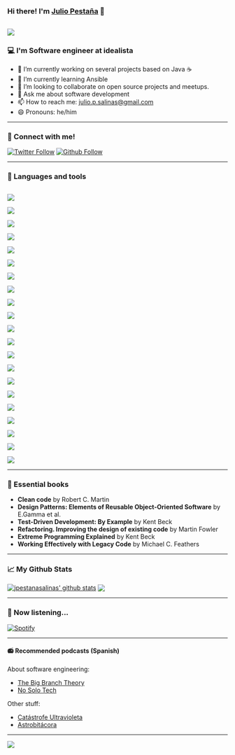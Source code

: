 ### Hi there! I'm [Julio Pestaña][website] 👋

[<code>
<img src="https://user-images.githubusercontent.com/58487514/106357314-ae963d00-6305-11eb-8ba3-2b17a8dbb818.gif"/>
</code>](https://github.com/jpestanasalinas)

### :computer: I'm Software engineer at idealista

- 🔭 I’m currently working on several projects based on Java :coffee:
- 🌱 I’m currently learning Ansible
- 👯 I’m looking to collaborate on open source projects and meetups. 
- 💬 Ask me about software development
- 📫 How to reach me: julio.p.salinas@gmail.com
- 😄 Pronouns: he/him

---

### :electric_plug: Connect with me!

[![Twitter Follow](https://img.shields.io/twitter/follow/jpestanasalinas?color=1DA1F2&label=JPESTANASALINAS&logo=TWITTER&style=for-the-badge)](https://twitter.com/jpestanasalinas)
[![Github Follow](https://img.shields.io/github/followers/jpestanasalinas?label=jpestanasalinas&logo=github&style=for-the-badge)](https://github.com/jpestanasalinas)

---

### :rocket: Languages and tools

[<code>
<img src="https://user-images.githubusercontent.com/58487514/106355024-ea290b00-62f5-11eb-9dd1-29c417ae7996.png"/>
</code>](https://www.jetbrains.com/es-es/idea/)
[<code>
<img src="https://user-images.githubusercontent.com/58487514/106355097-3a07d200-62f6-11eb-9754-fc4aba9536d5.png"/>
</code>](https://www.java.com/)
[<code>
<img src="https://user-images.githubusercontent.com/58487514/106355130-69b6da00-62f6-11eb-8bfa-91a077c9a8af.png"/>
</code>](https://kotlinlang.org/)
[<code>
<img src="https://user-images.githubusercontent.com/58487514/106355114-50159280-62f6-11eb-9561-d0e1c29d9643.png"/>
</code>](https://spring.io/)
[<code>
<img src="https://user-images.githubusercontent.com/58487514/106356177-ebf6cc80-62fd-11eb-8d23-85916b019dc8.png"/>
</code>](https://www.scala-lang.org/)
[<code>
<img src="https://user-images.githubusercontent.com/58487514/106355150-80f5c780-62f6-11eb-89dd-07dabfa8d6c4.png"/>
</code>](https://www.python.org/)
[<code>
<img src="https://user-images.githubusercontent.com/58487514/106355192-c9ad8080-62f6-11eb-8139-85befb072227.png"/>
</code>](https://www.javascript.com/)
[<code>
<img src="https://user-images.githubusercontent.com/58487514/106355215-e3e75e80-62f6-11eb-83e0-ef05a0cd98f3.png"/>
</code>](https://git-scm.com/)
[<code>
<img src="https://user-images.githubusercontent.com/58487514/106355247-05e0e100-62f7-11eb-93f7-f0013a515287.png"/>
</code>](https://www.jenkins.io/)
[<code>
<img src="https://user-images.githubusercontent.com/58487514/106355274-21e48280-62f7-11eb-9cbf-727215e6bfe2.png"/>
</code>](https://www.docker.com/)
[<code>
<img src="https://user-images.githubusercontent.com/58487514/106355299-3cb6f700-62f7-11eb-80c0-46976b404f38.png"/>
</code>](https://kubernetes.io/)
[<code>
<img src="https://user-images.githubusercontent.com/58487514/106355414-fc0bad80-62f7-11eb-96e0-d7a2c036913e.png"/>
</code>](https://www.ansible.com/)
[<code>
<img src="https://user-images.githubusercontent.com/58487514/106355454-41c87600-62f8-11eb-8e18-0cddf37a8914.png"/>
</code>](http://tomcat.apache.org/)
[<code>
<img src="https://user-images.githubusercontent.com/58487514/106355513-b00d3880-62f8-11eb-92f2-e8064f11497a.png"/>
</code>](https://httpd.apache.org/)
[<code>
<img src="https://user-images.githubusercontent.com/58487514/106356216-4728bf00-62fe-11eb-86ff-61c7ae204e85.png"/>
</code>](https://www.nginx.com/)
[<code>
<img src="https://user-images.githubusercontent.com/58487514/106355568-21e58200-62f9-11eb-83ea-5f65561f7ce7.png"/>
</code>](https://www.oracle.com/)
[<code>
<img src="https://user-images.githubusercontent.com/58487514/106355631-928c9e80-62f9-11eb-9005-7e32534c5636.png"/>
</code>](https://www.mysql.com/)
[<code>
<img src="https://user-images.githubusercontent.com/58487514/106355658-c4056a00-62f9-11eb-9c88-2aabcc5dfce9.png"/>
</code>](https://www.postgresql.org/)
[<code>
<img src="https://user-images.githubusercontent.com/58487514/106355675-dbdcee00-62f9-11eb-8200-18630c51fb2a.png"/>
</code>](https://www.mongodb.com/)
[<code>
<img src="https://user-images.githubusercontent.com/58487514/106355710-15adf480-62fa-11eb-9c2f-17cd76a62d6a.png"/>
</code>](https://ubuntu.com/)
[<code>
<img src="https://user-images.githubusercontent.com/58487514/106355738-32e2c300-62fa-11eb-828a-68cbc34cf408.png"/>
</code>](https://linuxmint.com/)

---
### :green_book: Essential books

- **Clean code** by Robert C. Martin
- **Design Patterns:  Elements of Reusable Object-Oriented Software** by E.Gamma et al.
- **Test-Driven Development: By Example** by Kent Beck
- **Refactoring. Improving the design of existing code** by Martin Fowler
- **Extreme Programming Explained** by Kent Beck
- **Working Effectively with Legacy Code** by Michael C. Feathers



---

### :chart_with_upwards_trend: My Github Stats

<a href="https://github.com/jpestanasalinas">
<img align="center" alt="jpestanasalinas' github stats" 
    src="https://github-readme-stats.vercel.app/api?username=jpestanasalinas&show_icons=true&count_private=true&theme=vue-dark" /></a>
    
<a href="https://github.com/jpestanasalinas">
  <img align="center" src="https://github-readme-stats.vercel.app/api/top-langs/?username=jpestanasalinas&theme=vue-dark" />
</a>

---

### :musical_note: Now listening...

[![Spotify](https://spotifysongplaying.vercel.app/api/spotify)](https://open.spotify.com/user/1138888767)

---

#### :radio: Recommended podcasts (Spanish)

About software engineering:
- [The Big Branch Theory](https://open.spotify.com/show/0nEgeCdO0r6u1GjE3AkJM8?si=5GoUOOfKTeGGIYGJOa7qrA)
- [No Solo Tech](https://open.spotify.com/show/0FvdAzxX11y9GEvGH6Ke0u?si=hX_Vy4dgTZCKhXJwNnBvsQ)

Other stuff:
- [Catástrofe Ultravioleta](https://open.spotify.com/show/4STlCt9vD1jbazfNBRi1IN?si=6z7JXyU6RTi2QyxcVvx3kw)
- [Astrobitácora](https://open.spotify.com/show/5VF15wANqcSdMJXDJ2Hzg9?si=FijUVwu2QDuClzeJzKVNPw)

---

![](https://komarev.com/ghpvc/?username=jpestanasalinas&color=green&label=visitors)

[website]: https://twitter.com/jpestanasalinas
